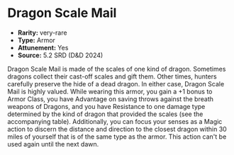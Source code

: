 
# Dragon Scale Mail

* **Rarity:** very-rare
* **Type:** Armor
* **Attunement:** Yes
* **Source:** 5.2 SRD (D&D 2024)


Dragon Scale Mail is made of the scales of one kind of dragon. Sometimes dragons collect their cast-off scales and gift them. Other times, hunters carefully preserve the hide of a dead dragon. In either case, Dragon Scale Mail is highly valued. While wearing this armor, you gain a +1 bonus to Armor Class, you have Advantage on saving throws against the breath weapons of Dragons, and you have Resistance to one damage type determined by the kind of dragon that provided the scales (see the accompanying table). Additionally, you can focus your senses as a Magic action to discern the distance and direction to the closest dragon within 30 miles of yourself that is of the same type as the armor. This action can't be used again until the next dawn.
